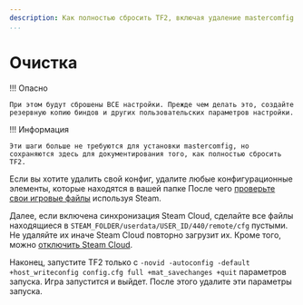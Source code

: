 ```yaml
---
description: Как полностью сбросить TF2, включая удаление mastercomfig или других конфигов.
...
```


# Очистка

!!! Опасно

    При этом будут сброшены ВСЕ настройки. Прежде чем делать это, создайте резервную копию биндов и других пользовательских параметров настройки.

!!! Информация

    Эти шаги больше не требуются для установки mastercomfig, но сохраняются здесь для документирования того, как полностью сбросить TF2.

Если вы хотите удалить свой конфиг, удалите любые
конфигурационные элементы, которые находятся в вашей папке
После чего [проверьте свои игровые файлы](https://support.steampowered.com/kb_article.php?ref=2037-QEUH-3335)
используя Steam.

Далее, если включена синхронизация Steam Cloud, сделайте все файлы находящиеся в
`STEAM_FOLDER/userdata/USER_ID/440/remote/cfg` пустыми. Не удаляйте их
иначе Steam Cloud повторно загрузит их. Кроме того, можно
[отключить Steam Cloud](https://support.steampowered.com/kb_article.php?ref=6736-QEIG-8941#enabling).

Наконец, запустите TF2 только с
`-novid -autoconfig -default +host_writeconfig config.cfg full +mat_savechanges +quit` параметров
запуска. Игра запустится и выйдет. После этого удалите эти параметры запуска.
